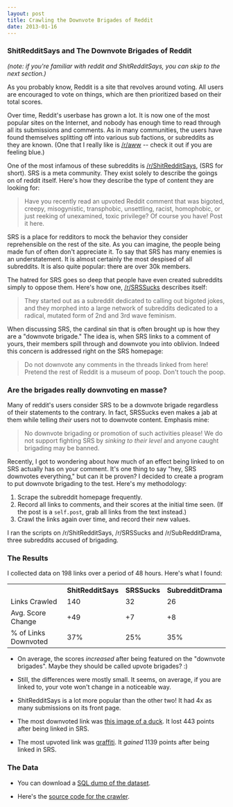 ```yaml
---
layout: post
title: Crawling the Downvote Brigades of Reddit
date: 2013-01-16
---
```


### ShitRedditSays and The Downvote Brigades of Reddit

*(note: if you're familiar with reddit and ShitRedditSays, you can skip to the next section.)*

As you probably know, Reddit is a site that revolves around voting. All users are encouraged to vote on things, which are then prioritized based on their total scores. 

Over time, Reddit's userbase has grown a lot. It is now one of the most popular sites on the Internet, and nobody has enough time to read through all its submissions and comments. As in many communities, the users have found themselves splitting off into various sub factions, or subreddits as they are known. (One that I really like is [/r/aww](http://www.reddit.com/r/aww) -- check it out if you are feeling blue.)

One of the most infamous of these subreddits is [/r/ShitRedditSays](http://www.reddit.com/r/shitredditsays), (SRS for short). SRS is a meta community. They exist solely to describe the goings on of reddit itself. Here's how they describe the type of content they are looking for:

> Have you recently read an upvoted Reddit comment that was bigoted, creepy, misogynistic, transphobic, unsettling, racist, homophobic, or just reeking of unexamined, toxic privilege? Of course you have! Post it here.

SRS is a place for redditors to mock the behavior they consider reprehensible on the rest of the site. As you can imagine, the people being made fun of often don't appreciate it. To say that SRS has many enemies is an understatement. It is almost certainly the most despised of all subreddits. It is also quite popular: there are over 30k members.

The hatred for SRS goes so deep that people have even created subreddits simply to oppose them. Here's how one, [/r/SRSSucks](http://www.reddit.com/r/SRSSucks) describes itself:

> They started out as a subreddit dedicated to calling out bigoted jokes, and they morphed into a large network of subreddits dedicated to a radical, mutated form of 2nd and 3rd wave feminism.

When discussing SRS, the cardinal sin that is often brought up is how they are a "downvote brigade." The idea is, when SRS links to a comment of yours, their members spill through and downvote you into oblivion. Indeed this concern is addressed right on the SRS homepage:

> Do not downvote any comments in the threads linked from here! Pretend the rest of Reddit is a museum of poop. Don't touch the poop.

### Are the brigades really downvoting en masse?

Many of reddit's users consider SRS to be a downvote brigade regardless of their statements to the contrary. In fact, SRSSucks even makes a jab at them while telling *their* users not to downvote content. Emphasis mine:

> No downvote brigading or promotion of such activities please! We do not support fighting SRS by *sinking to their level* and anyone caught brigading may be banned.

Recently, I got to wondering about how much of an effect being linked to on SRS actually has on your comment. It's one thing to say "hey, SRS downvotes everything," but can it be proven? I decided to create a program to put downvote brigading to the test. Here's my methodology:

1.  Scrape the subreddit homepage frequently.
2.  Record all links to comments, and their scores at the initial time seen. (If the post is a `self.post`, grab all links from the text instead.)
3.  Crawl the links again over time, and record their new values.

I ran the scripts on /r/ShitRedditSays, /r/SRSSucks and /r/SubRedditDrama, three subreddits accused of brigading. 

### The Results

I collected data on 198 links over a period of 48 hours. Here's what I found:

<table class='data'>
  <tr>
    <th>&nbsp;</th>
    <th>ShitRedditSays</th>
    <th>SRSSucks</th>
    <th>SubredditDrama</th>
  </tr>
  <tr>
    <td>Links Crawled</td>
    <td>140</td>
    <td>32</td>
    <td>26</td>
  </tr>  
  <tr>
    <td>Avg. Score Change</td>
    <td>+49</td>
    <td>+7</td>
    <td>+8</td>
  </tr>
  <tr>
    <td>% of Links Downvoted</td>
    <td>37%</td>
    <td>25%</td>
    <td>35%</td>
  </tr>

</table>


- On average, the scores *increased* after being featured on the "downvote brigades". Maybe they should be called upvote brigades? :)

- Still, the differences were mostly small. It seems, on average, if you are linked to, your vote won't change in a noticeable way.

- ShitRedditSays is a lot more popular than the other two! It had 4x as many submissions on its front page.

- The most downvoted link was [this image of a duck](http://www.reddit.com/r/AdviceAnimals/comments/16jxo6/i_also_received_advice_from_my_father/). It lost 443 points after being linked in SRS.

- The most upvoted link was [graffiti](http://www.reddit.com/r/funny/comments/16k2ys/its_ok_to_be_fat_as_explained_by_graffiti_in_a/). It *gained* 1139 points after being linked in SRS. 


### The Data

- You can download a [SQL dump of the dataset](https://eviltrout.com/sql/brigade.sql.gz). 

- Here's the [source code for the crawler](https://github.com/eviltrout/brigade).

